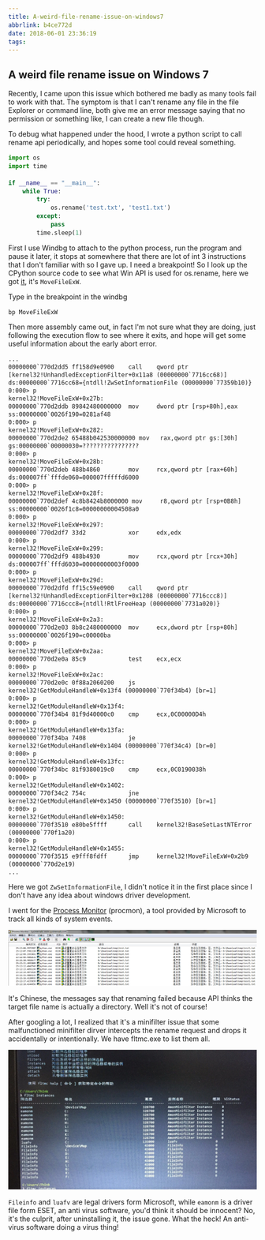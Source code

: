 ```yaml
---
title: A-weird-file-rename-issue-on-windows7
abbrlink: b4ce772d
date: 2018-06-01 23:36:19
tags:
---
```


## A weird file rename issue on Windows 7

Recently, I came upon this issue which bothered me badly as many tools fail to work with that. The symptom is that I can't rename any file in the file Explorer or command line, both give me an error message saying that no permission or something like, I can create a new file though.

To debug what happened under the hood, I wrote a python script to call rename api periodically, and hopes some tool could reveal something.

```python
import os
import time

if __name__ == "__main__":
    while True:
        try:
            os.rename('test.txt', 'test1.txt')
        except:
            pass
        time.sleep(1)
```

First I use Windbg to attach to the python process, run the program and pause it later, it stops at somewhere that there are lot of int 3 instructions that I don't familiar with so I gave up. I need a breakpoint! So I look up the CPython source code to see what Win API is used for os.rename, here we got [it](https://github.com/python/cpython/blob/master/Modules/posixmodule.c#L4105:14), it's ```MoveFileExW```.

Type in the breakpoint in the windbg
```
bp MoveFileExW
```
Then more assembly came out, in fact I'm not sure what they are doing, just following the execution flow to see where it exits, and hope will get some useful information about the early abort error.
```arm
...
00000000`770d2dd5 ff158d9e0900    call    qword ptr [kernel32!UnhandledExceptionFilter+0x11a8 (00000000`7716cc68)] ds:00000000`7716cc68={ntdll!ZwSetInformationFile (00000000`77359b10)}
0:000> p
kernel32!MoveFileExW+0x27b:
00000000`770d2ddb 89842480000000  mov     dword ptr [rsp+80h],eax ss:00000000`0026f190=0281af48
0:000> p
kernel32!MoveFileExW+0x282:
00000000`770d2de2 65488b042530000000 mov   rax,qword ptr gs:[30h] gs:00000000`00000030=????????????????
0:000> p
kernel32!MoveFileExW+0x28b:
00000000`770d2deb 488b4860        mov     rcx,qword ptr [rax+60h] ds:000007ff`fffde060=000007fffffd6000
0:000> p
kernel32!MoveFileExW+0x28f:
00000000`770d2def 4c8b8424b8000000 mov     r8,qword ptr [rsp+0B8h] ss:00000000`0026f1c8=00000000004508a0
0:000> p
kernel32!MoveFileExW+0x297:
00000000`770d2df7 33d2            xor     edx,edx
0:000> p
kernel32!MoveFileExW+0x299:
00000000`770d2df9 488b4930        mov     rcx,qword ptr [rcx+30h] ds:000007ff`fffd6030=00000000003f0000
0:000> p
kernel32!MoveFileExW+0x29d:
00000000`770d2dfd ff15c59e0900    call    qword ptr [kernel32!UnhandledExceptionFilter+0x1208 (00000000`7716ccc8)] ds:00000000`7716ccc8={ntdll!RtlFreeHeap (00000000`7731a020)}
0:000> p
kernel32!MoveFileExW+0x2a3:
00000000`770d2e03 8b8c2480000000  mov     ecx,dword ptr [rsp+80h] ss:00000000`0026f190=c00000ba
0:000> p
kernel32!MoveFileExW+0x2aa:
00000000`770d2e0a 85c9            test    ecx,ecx
0:000> p
kernel32!MoveFileExW+0x2ac:
00000000`770d2e0c 0f88a2060200    js      kernel32!GetModuleHandleW+0x13f4 (00000000`770f34b4) [br=1]
0:000> p
kernel32!GetModuleHandleW+0x13f4:
00000000`770f34b4 81f9d40000c0    cmp     ecx,0C00000D4h
0:000> p
kernel32!GetModuleHandleW+0x13fa:
00000000`770f34ba 7408            je      kernel32!GetModuleHandleW+0x1404 (00000000`770f34c4) [br=0]
0:000> p
kernel32!GetModuleHandleW+0x13fc:
00000000`770f34bc 81f9380019c0    cmp     ecx,0C0190038h
0:000> p
kernel32!GetModuleHandleW+0x1402:
00000000`770f34c2 754c            jne     kernel32!GetModuleHandleW+0x1450 (00000000`770f3510) [br=1]
0:000> p
kernel32!GetModuleHandleW+0x1450:
00000000`770f3510 e80be5ffff      call    kernel32!BaseSetLastNTError (00000000`770f1a20)
0:000> p
kernel32!GetModuleHandleW+0x1455:
00000000`770f3515 e9fff8fdff      jmp     kernel32!MoveFileExW+0x2b9 (00000000`770d2e19)
...
``` 

Here we got ```ZwSetInformationFile```, I didn't notice it in the first place since I don't have any idea about windows driver development.

I went for the [Process Monitor](https://docs.microsoft.com/zh-cn/sysinternals/downloads/procmon) (procmon), a tool provided by Microsoft to track all kinds of system events.

![](/img/procmon-rename-issue.png)

It's Chinese, the messages say that renaming failed because API thinks the target file name is actually a directory. Well it's not of course!

After googling a lot, I realized that it's a minifilter issue that some malfunctioned minifilter dirver intercepts the rename request and drops it accidentally or intentionally. We have fltmc.exe to list them all.

![](/img/fltmc.jpg)

```Fileinfo``` and ```luafv``` are legal drivers form Microsoft, while ```eamonm``` is a driver file form ESET, an anti virus software, you'd think it should be innocent? No, it's the culprit, after uninstalling it, the issue gone. What the heck! An anti-virus software doing a virus thing!